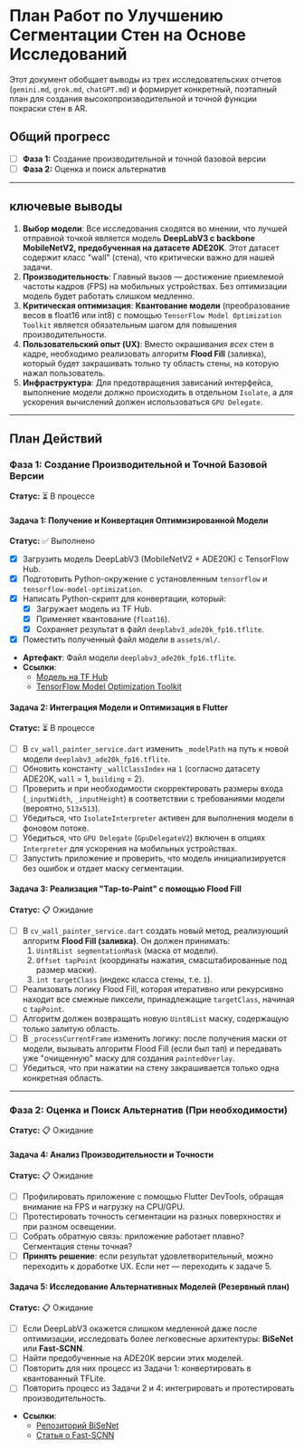 # План Работ по Улучшению Сегментации Стен на Основе Исследований

Этот документ обобщает выводы из трех исследовательских отчетов (`gemini.md`, `grok.md`, `chatGPT.md`) и формирует конкретный, поэтапный план для создания высокопроизводительной и точной функции покраски стен в AR.

## Общий прогресс

- [ ] **Фаза 1:** Создание производительной и точной базовой версии
- [ ] **Фаза 2:** Оценка и поиск альтернатив

---

## ключевые выводы

1.  **Выбор модели**: Все исследования сходятся во мнении, что лучшей отправной точкой является модель **DeepLabV3 с backbone MobileNetV2, предобученная на датасете ADE20K**. Этот датасет содержит класс "wall" (стена), что критически важно для нашей задачи.
2.  **Производительность**: Главный вызов — достижение приемлемой частоты кадров (FPS) на мобильных устройствах. Без оптимизации модель будет работать слишком медленно.
3.  **Критическая оптимизация**: **Квантование модели** (преобразование весов в float16 или int8) с помощью `TensorFlow Model Optimization Toolkit` является обязательным шагом для повышения производительности.
4.  **Пользовательский опыт (UX)**: Вместо окрашивания *всех* стен в кадре, необходимо реализовать алгоритм **Flood Fill** (заливка), который будет закрашивать только ту область стены, на которую нажал пользователь.
5.  **Инфраструктура**: Для предотвращения зависаний интерфейса, выполнение модели должно происходить в отдельном `Isolate`, а для ускорения вычислений должен использоваться `GPU Delegate`.

---

## План Действий

### Фаза 1: Создание Производительной и Точной Базовой Версии

**Статус:** ⏳ В процессе

#### Задача 1: Получение и Конвертация Оптимизированной Модели

**Статус:** ✅ Выполнено

*   [x] Загрузить модель DeepLabV3 (MobileNetV2 + ADE20K) с TensorFlow Hub.
*   [x] Подготовить Python-окружение с установленным `tensorflow` и `tensorflow-model-optimization`.
*   [x] Написать Python-скрипт для конвертации, который:
    *   [x] Загружает модель из TF Hub.
    *   [x] Применяет квантование (`float16`).
    *   [x] Сохраняет результат в файл `deeplabv3_ade20k_fp16.tflite`.
*   [x] Поместить полученный файл модели в `assets/ml/`.
*   **Артефакт**: Файл модели `deeplabv3_ade20k_fp16.tflite`.
*   **Ссылки**:
    *   [Модель на TF Hub](https://tfhub.dev/google/deeplabv3/mobilenetv2_ade20k_1/1)
    *   [TensorFlow Model Optimization Toolkit](https://www.tensorflow.org/model_optimization)

#### Задача 2: Интеграция Модели и Оптимизация в Flutter

**Статус:** ⏳ В процессе

*   [ ] В `cv_wall_painter_service.dart` изменить `_modelPath` на путь к новой модели `deeplabv3_ade20k_fp16.tflite`.
*   [ ] Обновить константу `_wallClassIndex` на `1` (согласно датасету ADE20K, `wall` = 1, `building` = 2).
*   [ ] Проверить и при необходимости скорректировать размеры входа (`_inputWidth`, `_inputHeight`) в соответствии с требованиями модели (вероятно, `513x513`).
*   [ ] Убедиться, что `IsolateInterpreter` активен для выполнения модели в фоновом потоке.
*   [ ] Убедиться, что `GPU Delegate` (`GpuDelegateV2`) включен в опциях `Interpreter` для ускорения на мобильных устройствах.
*   [ ] Запустить приложение и проверить, что модель инициализируется без ошибок и отдает маску сегментации.

#### Задача 3: Реализация "Tap-to-Paint" с помощью Flood Fill

**Статус:** 📋 Ожидание

*   [ ] В `cv_wall_painter_service.dart` создать новый метод, реализующий алгоритм **Flood Fill (заливка)**. Он должен принимать:
    1.  `Uint8List segmentationMask` (маска от модели).
    2.  `Offset tapPoint` (координаты нажатия, смасштабированные под размер маски).
    3.  `int targetClass` (индекс класса стены, т.е. `1`).
*   [ ] Реализовать логику Flood Fill, которая итеративно или рекурсивно находит все смежные пиксели, принадлежащие `targetClass`, начиная с `tapPoint`.
*   [ ] Алгоритм должен возвращать новую `Uint8List` маску, содержащую только залитую область.
*   [ ] В `_processCurrentFrame` изменить логику: после получения маски от модели, вызывать алгоритм Flood Fill (если был тап) и передавать уже "очищенную" маску для создания `paintedOverlay`.
*   [ ] Убедиться, что при нажатии на стену закрашивается только одна конкретная область.

---

### Фаза 2: Оценка и Поиск Альтернатив (При необходимости)

**Статус:** 📋 Ожидание

#### Задача 4: Анализ Производительности и Точности

**Статус:** 📋 Ожидание

*   [ ] Профилировать приложение с помощью Flutter DevTools, обращая внимание на FPS и нагрузку на CPU/GPU.
*   [ ] Протестировать точность сегментации на разных поверхностях и при разном освещении.
*   [ ] Собрать обратную связь: приложение работает плавно? Сегментация стены точная?
*   [ ] **Принять решение**: если результат удовлетворительный, можно переходить к доработке UX. Если нет — переходить к задаче 5.

#### Задача 5: Исследование Альтернативных Моделей (Резервный план)

**Статус:** 📋 Ожидание

*   [ ] Если DeepLabV3 окажется слишком медленной даже после оптимизации, исследовать более легковесные архитектуры: **BiSeNet** или **Fast-SCNN**.
*   [ ] Найти предобученные на ADE20K версии этих моделей.
*   [ ] Повторить для них процесс из Задачи 1: конвертировать в квантованный TFLite.
*   [ ] Повторить процесс из Задачи 2 и 4: интегрировать и протестировать производительность.
*   **Ссылки**:
    *   [Репозиторий BiSeNet](https://github.com/MichaelFan01/BiSeNet)
    *   [Статья о Fast-SCNN](https://arxiv.org/abs/1902.04502) 